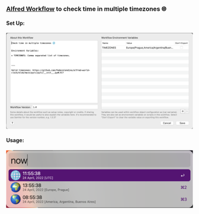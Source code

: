 ### [Alfred Workflow](https://www.alfredapp.com/workflows/) to check time in multiple timezones 🌐️


#### Set Up:

![vars example](./img/screenshots/vars.png)


#### Usage:

![usage vars](./img/screenshots/usage.png)

